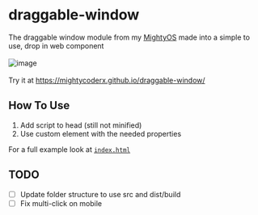 # draggable-window
The draggable window module from my [MightyOS](https://mightycoderx.github.io/MightyOS/) made into a simple to use, drop in web component
<br>
<br>
![image](https://user-images.githubusercontent.com/36588044/198869837-dc7f4d67-39f8-4230-8942-722e24392c66.png)
<br>
<br>
Try it at https://mightycoderx.github.io/draggable-window/

## How To Use
1. Add script to head (still not minified)
1. Use custom element with the needed properties

For a full example look at [`index.html`](./index.html)

## TODO
- [ ] Update folder structure to use src and dist/build
- [ ] Fix multi-click on mobile
